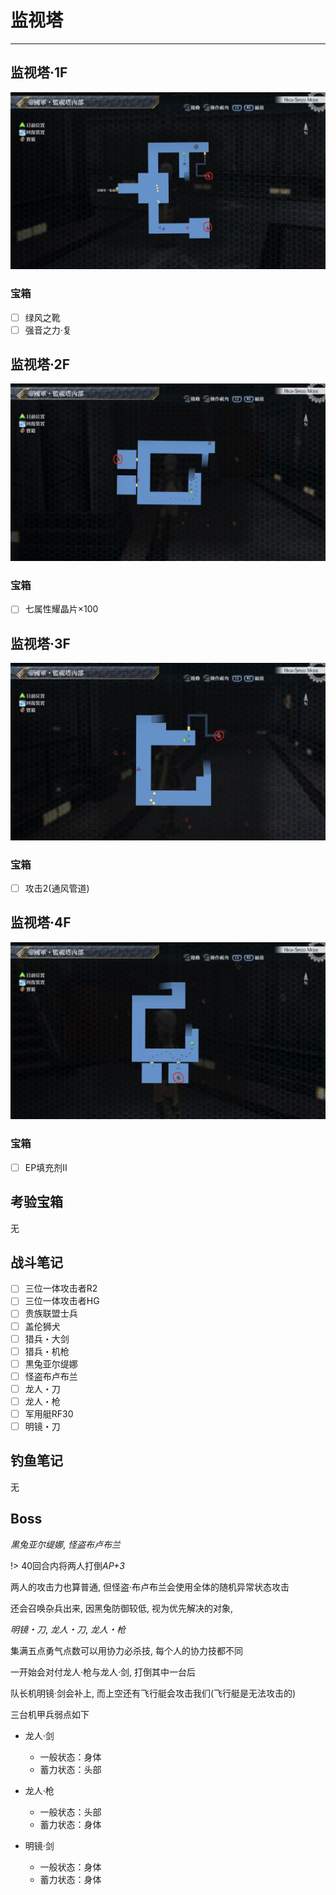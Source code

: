 # 监视塔

---

## 监视塔·1F

![监视塔·1F](../images/map_监视塔1.jpg)

### 宝箱

- [ ]  绿风之靴
- [ ]  强音之力·复

## 监视塔·2F

![监视塔·2F](../images/map_监视塔2.jpg)

### 宝箱

- [ ] 七属性耀晶片×100

## 监视塔·3F

![监视塔·3F](../images/map_监视塔3.jpg)

### 宝箱

- [ ]  攻击2(通风管道)

## 监视塔·4F

![监视塔·4F](../images/map_监视塔4.jpg)

### 宝箱

- [ ]  EP填充剂II

## 考验宝箱


无

## 战斗笔记

- [ ] 三位一体攻击者R2
- [ ] 三位一体攻击者HG
- [ ] 贵族联盟士兵
- [ ] 盖伦狮犬
- [ ] 猎兵・大剑
- [ ] 猎兵・机枪
- [ ] 黒兔亚尔缇娜
- [ ] 怪盗布卢布兰
- [ ] 龙人・刀
- [ ] 龙人・枪
- [ ] 军用艇RF30
- [ ] 明镜・刀

## 钓鱼笔记

无

## Boss

*黒兔亚尔缇娜*, *怪盗布卢布兰*

!> 40回合内将两人打倒*AP+3*

两人的攻击力也算普通, 但怪盗·布卢布兰会使用全体的随机异常状态攻击

还会召唤杂兵出来, 因黑兔防御较低, 视为优先解决的对象, 

*明镜・刀*, *龙人・刀*, *龙人・枪*

集满五点勇气点数可以用协力必杀技, 每个人的协力技都不同

一开始会对付龙人‧枪与龙人‧剑, 打倒其中一台后

队长机明镜·剑会补上, 而上空还有飞行艇会攻击我们(飞行艇是无法攻击的)

三台机甲兵弱点如下
- 龙人‧剑
    - 一般状态：身体
    - 蓄力状态：头部

- 龙人‧枪
    - 一般状态：头部
    - 蓄力状态：身体

- 明镜‧剑
    - 一般状态：身体
    - 蓄力状态：身体